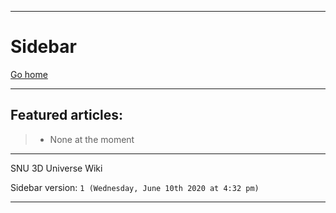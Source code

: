 ***

# Sidebar

[Go home](https://github.com/seanpm2001/SNU_3D_Universe/wiki/)

***

## Featured articles:

> * None at the moment

***

SNU 3D Universe Wiki

Sidebar version: `1 (Wednesday, June 10th 2020 at 4:32 pm)`

***
